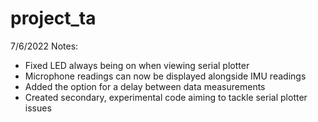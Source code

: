 # project_ta

7/6/2022 Notes:
- Fixed LED always being on when viewing serial plotter
- Microphone readings can now be displayed alongside IMU readings
- Added the option for a delay between data measurements
- Created secondary, experimental code aiming to tackle serial plotter issues

